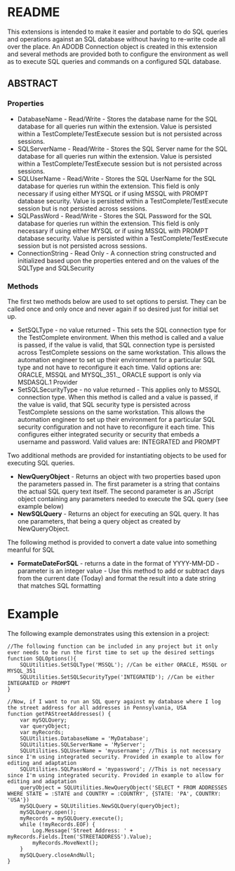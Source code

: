 # README #

This extensions is intended to make it easier and portable to do SQL queries and operations against an SQL database without having to re-write code all over the place.  An ADODB Connection object is created in this extension and several methods are provided both to configure the environment as well as to execute SQL queries and commands on a configured SQL database.

## ABSTRACT ##

### Properties ###

* DatabaseName - Read/Write - Stores the database name for the SQL database for all queries run within the extension. Value is persisted within a TestComplete/TestExecute session but is not persisted across sessions.
* SQLServerName - Read/Write - Stores the SQL Server name for the SQL database for all queries run within the extension. Value is persisted within a TestComplete/TestExecute session but is not persisted across sessions.
* SQLUserName - Read/Write - Stores the SQL UserName for the SQL database for queries run within the extension. This field is only necessary if using either MYSQL or if using MSSQL with PROMPT database security. Value is persisted within a TestComplete/TestExecute session but is not persisted across sessions.
* SQLPassWord - Read/Write - Stores the SQL Password for the SQL database for queries run within the extension. This field is only necessary if using either MYSQL or if using MSSQL with PROMPT database security. Value is persisted within a TestComplete/TestExecute session but is not persisted across sessions.
* ConnectionString - Read Only - A connection string constructed and initialized based upon the properties entered and on the values of the SQLType and SQLSecurity

### Methods ###

The first two methods below are used to set options to persist. They can be called once and only once and never again if so desired just for initial set up.

* SetSQLType - no value returned - This sets the SQL connection type for the TestComplete environment. When this method is called and a value is passed, if the value is valid, that SQL connection type is persisted across TestComplete sessions on the same workstation. This allows the automation engineer to set up their environment for a particular SQL type and not have to reconfigure it each time.  Valid options are: ORACLE, MSSQL and MYSQL_351._ ORACLE support is only via MSDASQL.1 Provider
* SetSQLSecurityType - no value returned - This applies only to MSSQL connection type. When this method is called and a value is passed, if the value is valid, that SQL security type is persisted across TestComplete sessions on the same workstation. This allows the automation engineer to set up their environment for a particular SQL security configuration and not have to reconfigure it each time. This configures either integrated security or security that embeds a username and password. Valid values are: INTEGRATED and PROMPT

Two additional methods are provided for instantiating objects to be used for executing SQL queries.

* **NewQueryObject** - Returns an object with two properties based upon the parameters passed in. The first parameter is a string that contains the actual SQL query text itself. The second parameter is an JScript object containing any parameters needed to execute the SQL query (see example below)
* **NewSQLQuery** - Returns an object for executing an SQL query. It has one parameters, that being a query object as created by NewQueryObject.

The following method is provided to convert a date value into something meanful for SQL

* **FormateDateForSQL** - returns a date in the format of YYYY-MM-DD - parameter is an integer value - Use this method to add or subtract days from the current date (Today) and format the result into a date string that matches SQL formatting

# Example #

The following example demonstrates using this extension in a project:

```
//The following function can be included in any project but it only ever needs to be run the first time to set up the desired settings
function SQLOptions(){
    SQLUtilities.SetSQLType('MSSQL'); //Can be either ORACLE, MSSQL or MYSQL_351
	SQLUtilities.SetSQLSecurityType('INTEGRATED'); //Can be either INTEGRATED or PROMPT
}

//Now, if I want to run an SQL query against my database where I log the street address for all addresses in Pennsylvania, USA
function getPAStreetAddresses() {
    var mySQLQuery;
    var queryObject;
	var myRecords;
    SQLUtilities.DatabaseName = 'MyDatabase';
	SQLUtilities.SQLServerName = 'MyServer';
	SQLUtilities.SQLUserName = 'myusername'; //This is not necessary since I'm using integrated security. Provided in example to allow for editing and adaptation
	SQLUtilities.SQLPassWord = 'mypassword'; //This is not necessary since I'm using integrated security. Provided in example to allow for editing and adaptation
    queryObject = SQLUtilities.NewQueryObject('SELECT * FROM ADDRESSES WHERE STATE = :STATE and COUNTRY = :COUNTRY', {STATE: 'PA', COUNTRY: 'USA'})
	mySQLQuery = SQLUtilities.NewSQLQuery(queryObject);
	mySQLQuery.open();
	myRecords = mySQLQuery.execute();
	while (!myRecords.EOF) {
	    Log.Message('Street Address: ' + myRecords.Fields.Item('STREETADDRESS').Value);
		myRecords.MoveNext();
	}
	mySQLQuery.closeAndNull;
}
```

